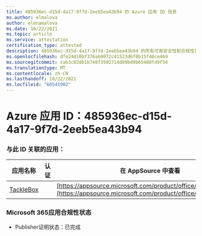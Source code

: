 ```yaml
---
title: 485936ec-d15d-4a17-9f7d-2eeb5ea43b94 的 Azure 应用 ID 信息
ms.author: elmalova
author: elenamalova
ms.date: 10/22/2021
ms.topic: article
ms.service: attestation
certification_type: attested
description: 485936ec-d15d-4a17-9f7d-2eeb5ea43b94 的所有可用安全性和合规性信息。
ms.openlocfilehash: dfe24d10bf376ab0072c41523d6f0b15f40ce469
ms.sourcegitcommit: cab3c02db1b748f3502714d89bd9b65408fd9f54
ms.translationtype: MT
ms.contentlocale: zh-CN
ms.lasthandoff: 10/22/2021
ms.locfileid: "60541902"
---
```

# <a name="azure-app-id-485936ec-d15d-4a17-9f7d-2eeb5ea43b94"></a>Azure 应用 ID：485936ec-d15d-4a17-9f7d-2eeb5ea43b94


### <a name="apps-associated-with-this-id"></a>与此 ID 关联的应用：
| **应用名称** | **认证** | **在 AppSource 中查看** |
|--------------|---------------|-----------------------|
| [TackleBox](https://docs.microsoft.com/microsoft-365-app-certification/forward/WA200002310) |  | [https://appsource.microsoft.com/product/office/WA200002310](https://appsource.microsoft.com/product/office/WA200002310) |

### <a name="microsoft-365-app-compliance-status"></a>Microsoft 365应用合规性状态
- Publisher证明状态：已完成
